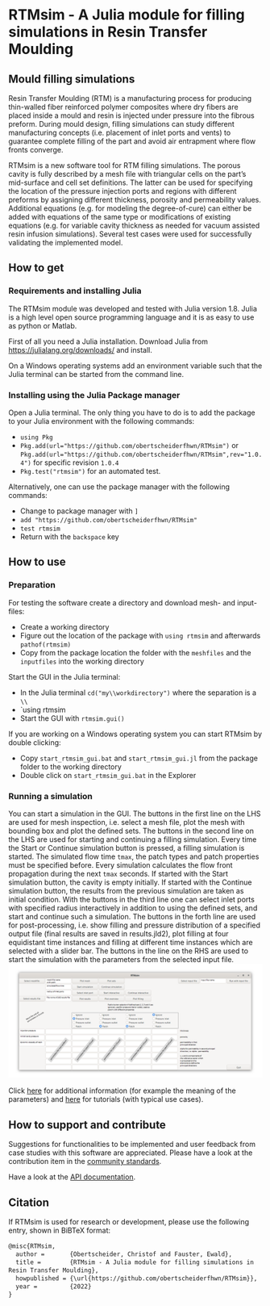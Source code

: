 # RTMsim - A Julia module for filling simulations in Resin Transfer Moulding


## Mould filling simulations
Resin Transfer Moulding (RTM) is a manufacturing process for producing thin-walled fiber reinforced polymer composites where dry fibers are placed inside a mould and resin is injected under pressure into the fibrous preform. During mould design, filling simulations can study different manufacturing concepts (i.e. placement of inlet ports and vents) to guarantee complete filling of the part and avoid air entrapment where flow fronts converge. 

RTMsim is a new software tool for RTM filling simulations. The porous cavity is fully described by a mesh file with triangular cells on the part’s mid-surface and cell set definitions. The latter can be used for specifying the location of the pressure injection ports and regions with different preforms by assigning different thickness, porosity and permeability values. Additional equations (e.g. for modeling the degree-of-cure) can either be added with equations of the same type or modifications of existing equations (e.g. for variable cavity thickness as needed for vacuum assisted resin infusion simulations). Several test cases were used for successfully validating the implemented model.


## How to get

### Requirements and installing Julia
The RTMsim module was developed and tested with Julia version 1.8. Julia is a high level open source programming language and it is as easy to use as python or Matlab. 

First of all you need a Julia installation.  Download Julia from https://julialang.org/downloads/ and install.

On a Windows operating systems add an environment variable such that the Julia terminal can be started from the command line.


### Installing using the Julia Package manager
Open a Julia terminal. The only thing you have to do is to add the package to your Julia environment with the following commands:
- `using Pkg`
- `Pkg.add(url="https://github.com/obertscheiderfhwn/RTMsim")` or `Pkg.add(url="https://github.com/obertscheiderfhwn/RTMsim",rev="1.0.4")` for specific revision `1.0.4`
- `Pkg.test("rtmsim")` for an automated test.

Alternatively, one can use the package manager with the following commands:
- Change to package manager with `]` 
- `add "https://github.com/obertscheiderfhwn/RTMsim"`
- `test rtmsim`
- Return with the `backspace` key


## How to use

### Preparation
For testing the software create a directory and download mesh- and input-files:
- Create a working directory
- Figure out the location of the package with `using rtmsim` and afterwards `pathof(rtmsim)`
- Copy from the package location the folder with the `meshfiles` and the `inputfiles` into the working directory

Start the GUI in the Julia terminal:
- In the Julia terminal `cd("my\\workdirectory")` where the separation is a `\\`
- `using rtmsim
- Start the GUI with `rtmsim.gui()`

If you are working on a Windows operating system you can start RTMsim by double clicking: 
- Copy `start_rtmsim_gui.bat` and `start_rtmsim_gui.jl` from the package folder to the working directory
- Double click on `start_rtmsim_gui.bat` in the Explorer

### Running a simulation
You can start a simulation in the GUI. The buttons in the first line on the LHS are used for mesh inspection, i.e. select a mesh file, plot the mesh with bounding box and plot the defined sets. The buttons in the second line on the LHS are used for starting and continuing a filling simulation. Every time the Start or Continue simulation button is pressed, a filling simulation is started. The simulated flow time `tmax`, the patch types and patch properties must be specified before. Every simulation calculates the flow front propagation during the next `tmax` seconds. If started with the Start simulation button, the cavity is empty initially. If started with the Continue simulation button, the results from the previous simulation are taken as initial condition. With the buttons in the third line one can select inlet ports with specified radius interactively in addition to using the defined sets, and start and continue such a simulation. The buttons in the forth line are used for post-processing, i.e. show filling and pressure distribution of a specified output file (final results are saved in results.jld2), plot filling at four equidistant time instances and filling at different time instances which are selected with a slider bar. The buttons in the line on the RHS are used to start the simulation with the parameters from the selected input file.
<br><img src="figures/rtmsim_help.png"><br>

Click [here](https://obertscheiderfhwn.github.io/RTMsim/build/) for additional information (for example the meaning of the parameters) and [here](https://obertscheiderfhwn.github.io/RTMsim/build/tutorials/) for tutorials (with typical use cases).



## How to support and contribute
Suggestions for functionalities to be implemented and user feedback from case studies with this software are appreciated. Please have a look at the contribution item in the [community standards](https://github.com/obertscheiderfhwn/RTMsim/community).

Have a look at the [API documentation](https://obertscheiderfhwn.github.io/RTMsim/build/functions/).


## Citation
If RTMsim is used for research or development, please use the following entry, shown in BiBTeX format:
```
@misc{RTMsim,
  author =       {Obertscheider, Christof and Fauster, Ewald},
  title =        {RTMsim - A Julia module for filling simulations in Resin Transfer Moulding},
  howpublished = {\url{https://github.com/obertscheiderfhwn/RTMsim}},
  year =         {2022}
}
```
